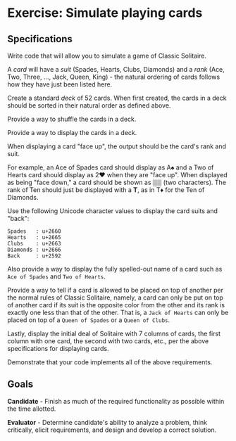 Exercise: Simulate playing cards
================================

Specifications
--------------

Write code that will allow you to simulate a game of Classic Solitaire.

A _card_ will have a _suit_ (Spades, Hearts, Clubs, Diamonds) and a _rank_
(Ace, Two, Three, ..., Jack, Queen, King) - the natural ordering of cards
follows how they have just been listed here.

Create a standard _deck_ of 52 cards. When first created, the cards in a deck
should be sorted in their natural order as defined above.

Provide a way to shuffle the cards in a deck.

Provide a way to display the cards in a deck.

When displaying a card "face up", the output should be the card's rank and suit.

For example, an Ace of Spades card should display as A&#x2660; and a Two of
Hearts card should display as 2&#x2665; when they are "face up". When displayed
as being "face down," a card should be shown as &#x2592;&#x2592; (two characters).
The rank of Ten should just be displayed with a **T**, as in T&#x2666; for the Ten of Diamonds.

Use the following Unicode character values to display the card suits and "back":

    Spades   : u+2660
    Hearts   : u+2665
    Clubs    : u+2663
    Diamonds : u+2666
    Back     : u+2592

Also provide a way to display the fully spelled-out name of a card such as
`Ace of Spades` and `Two of Hearts`.

Provide a way to tell if a card is allowed to be placed on top of another per
the normal rules of Classic Solitaire, namely, a card can only be put on top
of another card if its suit is the opposite color from the other and its rank
is exactly one less than that of the other. That is, a `Jack of Hearts` can
only be placed on top of a `Queen of Spades` or a `Queen of Clubs`.

Lastly, display the initial deal of Solitaire with 7 columns of cards, the
first column with one card, the second with two cards, etc., per the above
specifications for displaying cards.

Demonstrate that your code implements all of the above requirements.

Goals
-----

**Candidate** - Finish as much of the required functionality as possible within
the time allotted.

**Evaluator** - Determine candidate's ability to analyze a problem, think
critically, elicit requirements, and design and develop a correct solution.
